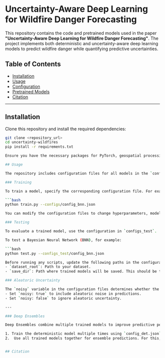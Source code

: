 # Uncertainty-Aware Deep Learning for Wildfire Danger Forecasting

This repository contains the code and pretrained models used in the paper **"Uncertainty-Aware Deep Learning for Wildfire Danger Forecasting"**. The project implements both deterministic and uncertainty-aware deep learning models to predict wildfire danger while quantifying predictive uncertainties.  

## Table of Contents
- [Installation](#installation)  
- [Usage](#usage)  
- [Configuration](#configuration)  
- [Pretrained Models](#pretrained-models)  
- [Citation](#citation)  

---

## Installation

Clone this repository and install the required dependencies:  

```bash
git clone <repository_url>
cd uncertainty-wildfires
pip install -r requirements.txt

Ensure you have the necessary packages for PyTorch, geospatial processing, and other dependencies specified in requirements.txt.

## Usage

The repository includes configuration files for all models in the `configs` and `configs_test` directories.

### Training

To train a model, specify the corresponding configuration file. For example, to train a Bayesian Neural Network (BNN):

```bash
python train.py --configs/config_bnn.json

You can modify the configuration files to change hyperparameters, model type, or enable aleatoric uncertainty.

### Testing

To evaluate a trained model, use the configuration in `configs_test`.

To test a Bayesian Neural Network (BNN), for example:

```bash
python test.py --configs_test/config_bnn.json

Before running any scripts, update the following paths in the configuration files:
- `dataset_root`: Path to your dataset.
- `save_dir`: Path where trained models will be saved. This should be the same path used in `configs_test` to load models.

### Aleatoric Uncertainty

The `noisy` variable in the configuration files determines whether the model accounts for aleatoric uncertainty during training.  
- Set `noisy: true` to include aleatoric noise in predictions.  
- Set `noisy: false` to ignore aleatoric uncertainty.

---

### Deep Ensembles

Deep Ensembles combine multiple trained models to improve predictive performance and quantify uncertainty. To run a Deep Ensemble:

1. Train the deterministic model multiple times using `config_det.json`.  
2.  Use all trained models together for ensemble predictions. For this, you have to specify the number of models you have trained in `configs_test/config_des.json` via the `num_models` variable.  


## Citation